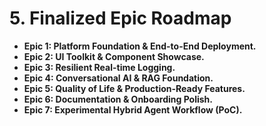# 5. Finalized Epic Roadmap

- **Epic 1: Platform Foundation & End-to-End Deployment.**
- **Epic 2: UI Toolkit & Component Showcase.**
- **Epic 3: Resilient Real-time Logging.**
- **Epic 4: Conversational AI & RAG Foundation.**
- **Epic 5: Quality of Life & Production-Ready Features.**
- **Epic 6: Documentation & Onboarding Polish.**
- **Epic 7: Experimental Hybrid Agent Workflow (PoC).**
